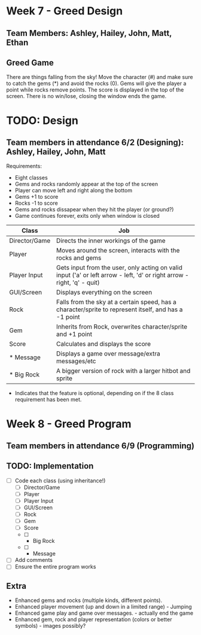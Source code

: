 # Week 7 - Greed Design
## Team Members: Ashley, Hailey, John, Matt, Ethan

## Greed Game
There are things falling from the sky! Move the character (#) and make sure to catch the gems (*) and avoid the rocks (0). Gems will give the player a point while rocks remove points. The score is displayed in the top of the screen. There is no win/lose, closing the window ends the game.

# TODO: Design
## Team members in attendance 6/2 (Designing): Ashley, Hailey, John, Matt
Requirements:
- Eight classes
- Gems and rocks randomly appear at the top of the screen
- Player can move left and right along the bottom
- Gems +1 to score
- Rocks -1 to score
- Gems and rocks dissapear when they hit the player (or ground?)
- Game continues forever, exits only when window is closed

| Class | Job |
| ----- | --- |
Director/Game | Directs the inner workings of the game
Player | Moves around the screen, interacts with the rocks and gems
Player Input | Gets input from the user, only acting on valid input ('a' or left arrow - left, 'd' or right arrow - right, 'q' - quit)
GUI/Screen | Displays everything on the screen
Rock | Falls from the sky at a certain speed, has a character/sprite to represent itself, and has a -1 point
Gem | Inherits from Rock, overwrites character/sprite and +1 point
Score | Calculates and displays the score
* Message | Displays a game over message/extra messages/etc
* Big Rock | A bigger version of rock with a larger hitbot and sprite

* Indicates that the feature is optional, depending on if the 8 class requirement has been met.

# Week 8 - Greed Program
## Team members in attendance 6/9 (Programming)

## TODO: Implementation
- [ ] Code each class (using inheritance!)
     - [ ] Director/Game
     - [ ] Player
     - [ ] Player Input
     - [ ] GUI/Screen
     - [ ] Rock
     - [ ] Gem
     - [ ] Score
     - [ ] * Big Rock
     - [ ] * Message
- [ ] Add comments
- [ ] Ensure the entire program works

## Extra
- Enhanced gems and rocks (multiple kinds, different points).
- Enhanced player movement (up and down in a limited range) - Jumping
- Enhanced game play and game over messages. - actually end the game
- Enhanced gem, rock and player representation (colors or better symbols) - images possibly?
